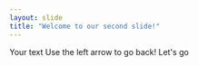 ```yaml
---
layout: slide
title: "Welcome to our second slide!"
---
```

Your text
Use the left arrow to go back!
Let's go
